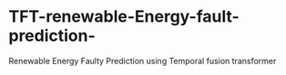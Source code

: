 # TFT-renewable-Energy-fault-prediction-
Renewable Energy Faulty Prediction using Temporal fusion transformer
